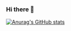 ### Hi there 👋

[![Anurag's GitHub stats](https://github-readme-stats.vercel.app/api?username=taeho0888)](https://github.com/anuraghazra/github-readme-stats)

<!--
**taeho0888/taeho0888** is a ✨ _special_ ✨ repository because its `README.md` (this file) appears on your GitHub profile.

Here are some ideas to get you started:

- 🔭 I’m currently working on ...
- 🌱 I’m currently learning ...
- 👯 I’m looking to collaborate on ...
- 🤔 I’m looking for help with ...
- 💬 Ask me about ...
- 📫 How to reach me: ...
- 😄 Pronouns: ...
- ⚡ Fun fact: ...
-->
